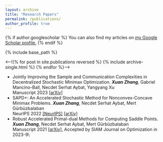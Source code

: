 ```yaml
---
layout: archive
title: "Research Papers"
permalink: /publications/
author_profile: true
---
```


{% if author.googlescholar %}
  You can also find my articles on <u><a href="{{author.googlescholar}}">my Google Scholar profile</a>.</u>
{% endif %}

{% include base_path %}

<--!{% for post in site.publications reversed %}
  {% include archive-single.html %}
{% endfor %}-->

* Jointly Improving the Sample and Communication Complexities in Decentralized Stochastic Minimax Optimization. ***Xuan Zhang***, Gabriel Mancino-Ball, Necdet Serhat Aybat, Yangyang Xu\
  Manuscript 2023 [[arXiv]](https://arxiv.org/abs/2307.09421)
* SAPD+: An Accelerated Stochastic Method for Nonconvex-Concave Minimax Problems. ***Xuan Zhang***, Necdet Serhat Aybat, Mert Gürbüzbalaban \
  NeurIPS 2022 [[NeurIPS]](https://papers.nips.cc/paper_files/paper/2022/hash/880d8999c07a8efc9bbbeb0c38f50765-Abstract-Conference.html) [[arXiv]](https://arxiv.org/abs/2205.15084)
* Robust Accelerated Primal-dual Methods for Computing Saddle Points. ***Xuan Zhang***, Necdet Serhat Aybat, Mert Gürbüzbalaban\
  Manuscript 2021 [[arXiv]](https://arxiv.org/abs/2111.12743), Accepted by SIAM Journal on Optimization in 2023-9\



